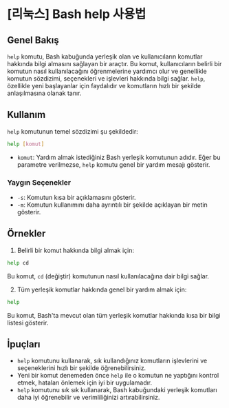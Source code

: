 # [리눅스] Bash help 사용법

## Genel Bakış
`help` komutu, Bash kabuğunda yerleşik olan ve kullanıcıların komutlar hakkında bilgi almasını sağlayan bir araçtır. Bu komut, kullanıcıların belirli bir komutun nasıl kullanılacağını öğrenmelerine yardımcı olur ve genellikle komutun sözdizimi, seçenekleri ve işlevleri hakkında bilgi sağlar. `help`, özellikle yeni başlayanlar için faydalıdır ve komutların hızlı bir şekilde anlaşılmasına olanak tanır.

## Kullanım
`help` komutunun temel sözdizimi şu şekildedir:

```bash
help [komut]
```

- `komut`: Yardım almak istediğiniz Bash yerleşik komutunun adıdır. Eğer bu parametre verilmezse, `help` komutu genel bir yardım mesajı gösterir.

### Yaygın Seçenekler
- `-s`: Komutun kısa bir açıklamasını gösterir.
- `-m`: Komutun kullanımını daha ayrıntılı bir şekilde açıklayan bir metin gösterir.

## Örnekler
1. Belirli bir komut hakkında bilgi almak için:

```bash
help cd
```
Bu komut, `cd` (değiştir) komutunun nasıl kullanılacağına dair bilgi sağlar.

2. Tüm yerleşik komutlar hakkında genel bir yardım almak için:

```bash
help
```
Bu komut, Bash'ta mevcut olan tüm yerleşik komutlar hakkında kısa bir bilgi listesi gösterir.

## İpuçları
- `help` komutunu kullanarak, sık kullandığınız komutların işlevlerini ve seçeneklerini hızlı bir şekilde öğrenebilirsiniz.
- Yeni bir komut denemeden önce `help` ile o komutun ne yaptığını kontrol etmek, hataları önlemek için iyi bir uygulamadır.
- `help` komutunu sık sık kullanarak, Bash kabuğundaki yerleşik komutları daha iyi öğrenebilir ve verimliliğinizi artırabilirsiniz.